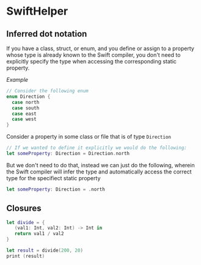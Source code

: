 # SwiftHelper

## Inferred dot notation

If you have a class, struct, or enum, and you define or assign to a property whose type is already known to the Swift compiler, you don't need to explicitly specify the type when accessing the corresponding static property.

*Example*

```swift
// Consider the following enum
enum Direction {
  case north
  case south
  case east
  case west
}
```
Consider a property in some class or file that is of type `Direction`
```swift
// If we wanted to define it explicitly we would do the following:
let someProperty: Direction = Direction.north
```
But we don't need to do that, instead we can just do the following, wherein the Swift compiler will infer the type and automatically access the correct type for the specifiect static property
```swift
let someProperty: Direction = .north
```

## Closures 

```swift
let divide = {
   (val1: Int, val2: Int) -> Int in 
   return val1 / val2 
}

let result = divide(200, 20)
print (result)
```
